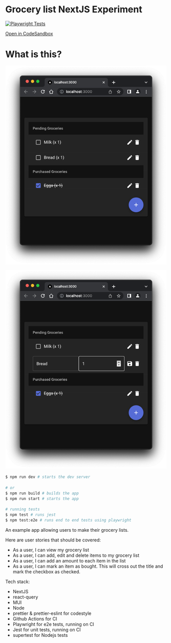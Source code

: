 # Grocery list NextJS Experiment

[![Playwright Tests](https://github.com/vviikk/nextjs-research/actions/workflows/playwright.yml/badge.svg?branch=main)](https://github.com/vviikk/nextjs-research/actions/workflows/playwright.yml)

[Open in CodeSandbox](https://shorturl.at/ejwQV)

# What is this?

![Alt text](.docs/assets/image.png)

![Alt text](.docs/assets/image-1.png)

```bash
$ npm run dev # starts the dev server

# or
$ npm run build # builds the app
$ npm run start # starts the app

# running tests
$ npm test # runs jest
$ npm test:e2e # runs end to end tests using playwright
```

An example app allowing users to make their grocery lists.

Here are user stories that should be covered:

- As a user, I can view my grocery list
- As a user, I can add, edit and delete items to my grocery list
- As a user, I can add an amount to each item in the list
- As a user, I can mark an item as bought. This will cross out the title and mark the checkbox as checked.

Tech stack:

- NextJS
- react-query
- MUI
- Node
- prettier & prettier-eslint for codestyle
- Github Actions for CI
- Playwright for e2e tests, running on CI
- Jest for unit tests, running on CI
- supertest for Nodejs tests
